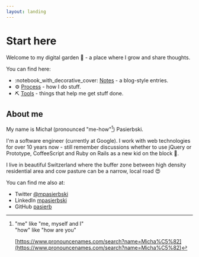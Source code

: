 ```yaml
---
layout: landing
---
```


# Start here

Welcome to my digital garden :seedling: - a place where I grow and share thoughts.

You can find here:

* :notebook\_with\_decorative\_cover: [Notes](notes/) - a blog-style entries.
* :gear: [Process](process/) - how I do stuff.
* :pick: [Tools](tools/) - things that help me get stuff done.

## About me

My name is Michał (pronounced "me-how"[^1]) Pasierbski.&#x20;

I'm a software engineer (currently at Google). I work with web technologies for over 10 years now - still remember discussions whether to use jQuery or Prototype, CoffeeScript and Ruby on Rails as a new kid on the block 👴.

I live in beautiful Switzerland where the buffer zone between high density residential area and cow pasture can be a narrow, local road 😍

You can find me also at:

* Twitter [@mpasierbski](https://twitter.com/mpasierbski)
* LinkedIn [mpasierbski](https://www.linkedin.com/in/mpasierbski/)
* GitHub [pasierb](https://github.com/pasierb)

[^1]: "me" like "me, myself and I"\
    "how" like "how are you"

    [https://www.pronouncenames.com/search?name=Micha%C5%82](https://www.pronouncenames.com/search?name=Micha%C5%82)

